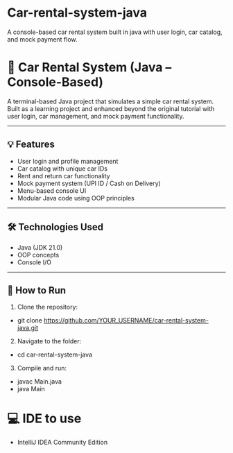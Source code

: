# Car-rental-system-java
A console-based car rental system built in java with user login, car catalog, and mock payment flow.

# 🚗 Car Rental System (Java – Console-Based)

A terminal-based Java project that simulates a simple car rental system. Built as a learning project and enhanced beyond the original tutorial with user login, car management, and mock payment functionality.

---

## 💡 Features

- User login and profile management
- Car catalog with unique car IDs
- Rent and return car functionality
- Mock payment system (UPI ID / Cash on Delivery)
- Menu-based console UI
- Modular Java code using OOP principles

---

## 🛠 Technologies Used

- Java (JDK 21.0)
- OOP concepts
- Console I/O

---

## 🚀 How to Run

1. Clone the repository:
  - git clone https://github.com/YOUR_USERNAME/car-rental-system-java.git

2. Navigate to the folder:
  - cd car-rental-system-java

3. Compile and run:
  - javac Main.java
  - java Main

# 💻 IDE to use
  - IntelliJ IDEA Community Edition 
